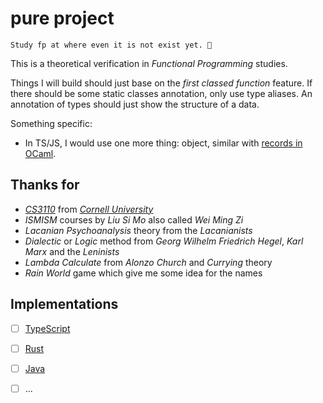 # pure project

~~~
Study fp at where even it is not exist yet. 🧬
~~~

This is a theoretical verification in *Functional Programming* studies.

Things I will build should just base on the *first classed function* feature. If there should be some static classes annotation, only use type aliases. An annotation of types should just show the structure of a data.

Something specific: 

- In TS/JS, I would use one more thing: object, similar with [records in OCaml](https://cs3110.github.io/textbook/chapters/data/records_tuples.html).

## Thanks for

- [*CS3110*](https://cs3110.github.io/textbook/chapters/hop/higher_order.html?highlight=pipe) from [*Cornell University*](https://www.cs.cornell.edu/courses/cs3110/)
- *ISMISM* courses by *Liu Si Mo* also called *Wei Ming Zi*
- *Lacanian Psychoanalysis* theory from the *Lacanianists*
- *Dialectic* or *Logic* method from *Georg Wilhelm Friedrich Hegel*, *Karl Marx* and the *Leninists*
- *Lambda Calculate* from *Alonzo Church* and *Currying* theory
- *Rain World* game which give me some idea for the names


## Implementations

- [ ] [TypeScript](./pure.ts)
- [ ] [Rust](./pure.rs)
- [ ] [Java](./pure.java)
- [ ] ...


